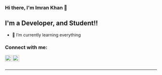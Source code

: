 ### Hi there, I'm Imran Khan 👋

## I'm a Developer, and Student!!

- 🌱 I’m currently learning everything

### Connect with me:

[<img align="left" alt="imranlove1997 | Twitter" width="22px" src="https://cdn.jsdelivr.net/npm/simple-icons@v3/icons/twitter.svg" />][twitter]
[<img align="left" alt="immuimran__ | Instagram" width="22px" src="https://cdn.jsdelivr.net/npm/simple-icons@v3/icons/instagram.svg" />][instagram]

<br />
<br />

---



[twitter]: https://twitter.com/imranlove1997
[instagram]: https://instagram.com/immuimran__
